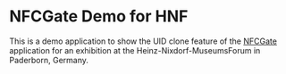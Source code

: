 NFCGate Demo for HNF
====================

This is a demo application to show the UID clone feature of the [NFCGate](http://nfc.wtf) application for an exhibition at the Heinz-Nixdorf-MuseumsForum in Paderborn, Germany.
